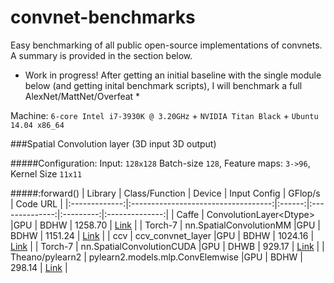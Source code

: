 convnet-benchmarks
==================

Easy benchmarking of all public open-source implementations of convnets.
A summary is provided in the section below.

* Work in progress! After getting an initial baseline with the single module below (and getting inital benchmark scripts), I will benchmark a full AlexNet/MattNet/Overfeat *

Machine: `6-core Intel i7-3930K @ 3.20GHz` + `NVIDIA Titan Black` + `Ubuntu 14.04 x86_64`

###Spatial Convolution layer (3D input 3D output)


#####Configuration: Input: `128x128` Batch-size `128`, Feature maps: `3->96`,  Kernel Size `11x11`

#####:forward()
| Library       | Class/Function                      | Device | Input Config   | GFlop/s   | Code URL       |
|:-------------:|:-----------------------------------:|:------:|:--------------:|:---------:|:--------------:|
| Caffe         | ConvolutionLayer\<Dtype>            |GPU     | BDHW           | 1258.70 | [Link](https://github.com/BVLC/caffe/blob/master/src/caffe/layers/conv_layer.cu) |
| Torch-7       | nn.SpatialConvolutionMM             |GPU     | BDHW           | 1151.24 | [Link](https://github.com/torch/cunn/blob/spatialconvmm/SpatialConvolutionMM.cu) |
| ccv           | ccv_convnet_layer                   |GPU     | BDHW           | 1024.16 | [Link](https://github.com/liuliu/ccv/blob/unstable/lib/cuda/cwc_convnet.cu) |
| Torch-7       | nn.SpatialConvolutionCUDA           |GPU     | DHWB           | 929.17  | [Link](https://github.com/torch/cunn/blob/master/SpatialConvolutionCUDA/updateOutput.cu) |
| Theano/pylearn2 | pylearn2.models.mlp.ConvElemwise  |GPU     | BDHW           | 298.14  | [Link](https://github.com/lisa-lab/pylearn2/blob/master/pylearn2/models/mlp.py#L3080) |
